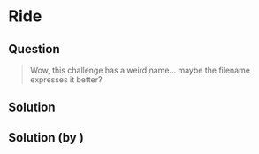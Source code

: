 # Ride

## Question

> Wow, this challenge has a weird name... maybe the filename expresses it better?

## Solution

## Solution (by )
